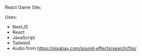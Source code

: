 React Game Site;

Uses: 
- NextJS
- React
- JavaScript
- Tailwind
- Audio from https://pixabay.com/sound-effects/search/flip/